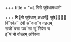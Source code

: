+++
title = "०६ गिरो जुषेथामध्वरं"

+++
गि᳓रो जुषेथाम् अध्वरं᳓ जुषेथां᳐  
वि᳓श्वेह᳓ देवौ स᳓वना᳓व गछतम्  
सजो᳓षसा उष᳓सा सू᳓रियेण च  
इ᳓षं नो वोळ्हम् अश्विना